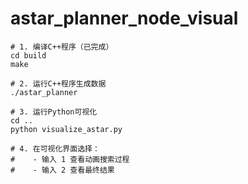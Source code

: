 # astar_planner_node_visual

```
# 1. 编译C++程序（已完成）
cd build
make

# 2. 运行C++程序生成数据
./astar_planner

# 3. 运行Python可视化
cd ..
python visualize_astar.py

# 4. 在可视化界面选择：
#    - 输入 1 查看动画搜索过程
#    - 输入 2 查看最终结果
```
